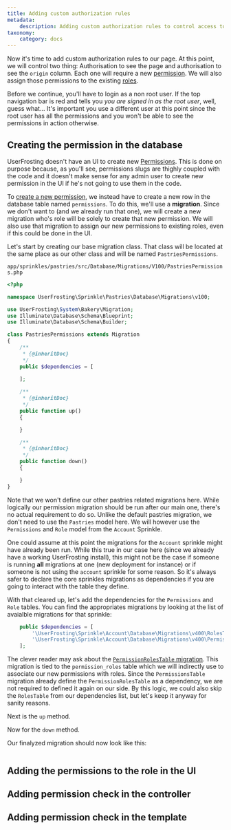 ```yaml
---
title: Adding custom authorization rules
metadata:
    description: Adding custom authorization rules to control access to our page
taxonomy:
    category: docs
---
```


Now it's time to add custom authorization rules to our page. At this point, we will control two thing: Authorisation to see the page and authorisation to see the `origin` column. Each one will require a new [permission](/users/access-control#permissions). We will also assign those permissions to the existing [roles](/users/access-control#roles). 

Before we continue, you'll have to login as a non root user. If the top navigation bar is red and tells you _you are signed in as the root user_, well, guess what... It's important you use a different user at this point since the root user has all the permissions and you won't be able to see the permissions in action otherwise. 

## Creating the permission in the database

UserFrosting doesn't have an UI to create new [Permissions](/users/access-control#permissions). This is done on purpose because, as you'll see, permissions slugs are thighly coupled with the code and it doesn't make sense for any admin user to create new permission in the UI if he's not going to use them in the code.

To [create a new permission](/users/access-control#creating-new-permissions), we instead have to create a new row in the database table named `permissions`. To do this, we'll use a **migration**. Since we don't want to (and we already run that one), we will create a new migration who's role will be solely to create that new permission. We will also use that migration to assign  our new permissions to existing roles, even if this could be done in the UI.

Let's start by creating our base migration class. That class will be located at the same place as our other class and will be named `PastriesPermissions`.

`app/sprinkles/pastries/src/Database/Migrations/V100/PastriesPermissions.php`
```php
<?php

namespace UserFrosting\Sprinkle\Pastries\Database\Migrations\v100;

use UserFrosting\System\Bakery\Migration;
use Illuminate\Database\Schema\Blueprint;
use Illuminate\Database\Schema\Builder;

class PastriesPermissions extends Migration
{
    /**
     * {@inheritDoc}
     */
    public $dependencies = [

    ];
    
    /**
     * {@inheritDoc}
     */
    public function up()
    {

    }

    /**
     * {@inheritDoc}
     */
    public function down()
    {

    }
}
```

Note that we won't define our other pastries related migrations here. While logically our permission migration should be run after our main one, there's no actual requirement to do so. Unlike the default pastries migration, we don't need to use the `Pastries` model here. We will however use the `Permissions` and `Role` model from the `Account` Sprinkle. 

One could assume at this point the migrations for the `Account` sprinkle might have already been run. While this true in our case here (since we already have a working UserFrosting install), this might not be the case if someone is running **all** migrations at one (new deployment for instance) or if someone is not using the `account` sprinkle for some reason. So it's always safer to declare the core sprinkles migrations as dependencies if you are going to interact with the table they define.

With that cleared up, let's add the dependencies for the `Permissions` and `Role` tables. You can find the appropriates migrations by looking at the list of avaialble migrations for that sprinkle:

```php
    public $dependencies = [
        '\UserFrosting\Sprinkle\Account\Database\Migrations\v400\RolesTable',
        '\UserFrosting\Sprinkle\Account\Database\Migrations\v400\PermissionsTable'
    ];
```

The clever reader may ask about the [`PermissionRolesTable` migration](https://github.com/userfrosting/UserFrosting/blob/v4.1.11-alpha/app/sprinkles/account/src/Database/Migrations/v400/PermissionRolesTable.php). This migration is tied to the `permission_roles` table which we will indirectly use to associate our new permissions with roles. Since the `PermissionsTable` migration already define the `PermissionRolesTable` as a dependency, we are not required to defined it again on our side. By this logic, we could also skip the `RolesTable` from our dependencies list, but let's keep it anyway for sanity reasons.

Next is the `up` method. 


Now for the `down` method.


Our finalyzed migration should now look like this:

```php

```

## Adding the permissions to the role in the UI

## Adding permission check in the controller

## Adding permission check in the template